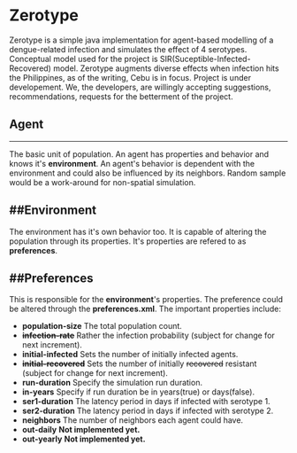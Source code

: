 Zerotype
========
Zerotype is a simple java implementation for agent-based modelling of a dengue-related infection and simulates the effect of 4 serotypes. Conceptual model used for the project is SIR(Suceptible-Infected-Recovered) model. Zerotype augments diverse effects when infection hits the Philippines, as of the writing, Cebu is in focus. Project is under developement. We, the developers, are willingly accepting suggestions, recommendations, requests for the betterment of the project.

## Agent
--------
The basic unit of population. An agent has properties and behavior and knows it's **environment**. An agent's behavior is dependent with the environment and could also be influenced by its neighbors. Random sample would be a work-around for non-spatial simulation.

##Environment
-------------
The environment has it's own behavior too. It is capable of altering the population through its properties. It's properties are refered to as **preferences**.

##Preferences
-------------
This is responsible for the **environment**'s properties. The preference could be altered through the __preferences.xml__. The important properties include:

  * **population-size** The total population count.
  *  ~~**infection-rate**~~ Rather the infection probability (subject for change for next increment).
  *  **initial-infected** Sets the number of initially infected agents.
  *  ~~**initial-recovered**~~ Sets the number of initially ~~recovered~~ resistant (subject for change for next increment).
  * **run-duration** Specify the simulation run duration.
  * **in-years** Specify if run duration be in years(true) or days(false).
  * **ser1-duration** The latency period in days if infected with serotype 1.
  * **ser2-duration** The latency period in days if infected with serotype 2.
  * **neighbors** The number of neighbors each agent could have.
  * **out-daily** __Not implemented yet.__
  * **out-yearly** __Not implemented yet.__